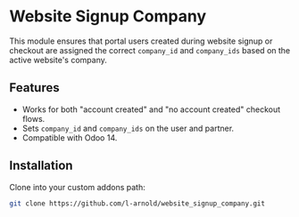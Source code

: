 # Website Signup Company

This module ensures that portal users created during website signup or checkout are assigned the correct `company_id` and `company_ids` based on the active website's company.

## Features

- Works for both "account created" and "no account created" checkout flows.
- Sets `company_id` and `company_ids` on the user and partner.
- Compatible with Odoo 14.

## Installation

Clone into your custom addons path:

```bash
git clone https://github.com/l-arnold/website_signup_company.git